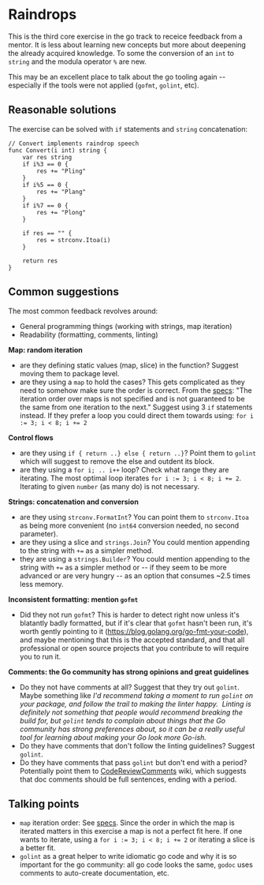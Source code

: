 # Raindrops

This is the third core exercise in the go track to receice feedback from a mentor. It is less about learning new concepts but more about deepening the already acquired knowledge. To some the conversion of an `int` to `string` and the modula operator `%` are new.

This may be an excellent place to talk about the go tooling again -- especially if the tools were not applied (`gofmt`, `golint`, etc).

## Reasonable solutions

The exercise can be solved with `if` statements and `string` concatenation:


```
// Convert implements raindrop speech
func Convert(i int) string {
	var res string
	if i%3 == 0 {
		res += "Pling"
	}
	if i%5 == 0 {
		res += "Plang"
	}
	if i%7 == 0 {
		res += "Plong"
	}

	if res == "" {
		res = strconv.Itoa(i)
	}

	return res
}
```

## Common suggestions

The most common feedback revolves around:

* General programming things (working with strings, map iteration)
* Readability (formatting, comments, linting)

**Map: random iteration** 
* are they defining static values (map, slice) in the function? Suggest moving them to package level.
* are they using a `map` to hold the cases? This gets complicated as they need to somehow make sure the order is correct. From the [specs](https://golang.org/ref/spec#For_statements): "The iteration order over maps is not specified and is not guaranteed to be the same from one iteration to the next." Suggest using 3 `if` statements instead. If they prefer a loop you could direct them towards using: `for i := 3; i < 8; i += 2`

**Control flows**
* are they using `if { return ..} else { return ..}`? Point them to `golint` which will suggest to remove the else and outdent its block.
* are they using a `for i; .. i++` loop? Check what range they are iterating. The most optimal loop iterates `for i := 3; i < 8; i += 2`. Iterating to given `number` (as many do) is not necessary.

**Strings: concatenation and conversion**
* are they using `strconv.FormatInt`? You can point them to `strconv.Itoa` as being more convenient (no `int64` conversion needed, no second parameter).
* are they using a slice and `strings.Join`? You could mention appending to the string with `+=` as a simpler method.
* they are using a `strings.Builder`? You could mention appending to the string with `+=` as a simpler method or -- if they seem to be more advanced or are very hungry -- as an option that consumes ~2.5 times less memory.

**Inconsistent formatting: mention `gofmt`**
* Did they not run `gofmt`? This is harder to detect right now unless it's blatantly badly formatted, but if it's clear that `gofmt` hasn't been run, it's worth gently pointing to it (https://blog.golang.org/go-fmt-your-code), and maybe mentioning that this is the accepted standard, and that all professional or open source projects that you contribute to will require you to run it.

**Comments: the Go community has strong opinions and great guidelines**
* Do they not have comments at all? Suggest that they try out `golint`. Maybe something like _I'd recommend taking a moment to run `golint` on your package, and follow the trail to making the linter happy.  Linting is definitely not something that people would recommend breaking the build for, but `golint` tends to complain about things that the Go community has strong preferences about, so it can be a really useful tool for learning about making your Go look more Go-ish._
* Do they have comments that don't follow the linting guidelines? Suggest `golint`.
* Do they have comments that pass `golint` but don't end with a period? Potentially point them to [CodeReviewComments](https://github.com/golang/go/wiki/CodeReviewComments#comment-sentences) wiki, which suggests that doc comments should be full sentences, ending with a period.

## Talking points

* `map` iteration order: See [specs](https://golang.org/ref/spec#For_statements). Since the order in which the map is iterated matters in this exercise a map is not a perfect fit here. If one wants to iterate, using a `for i := 3; i < 8; i += 2` or iterating a slice is a better fit.
* `golint` as a great helper to write idiomatic go code and why it is so important for the go community: all go code looks the same, `godoc` uses comments to auto-create documentation, etc.

